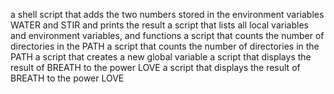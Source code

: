 a shell script that adds the two numbers stored in the environment variables WATER and STIR and prints the result
a script that lists all local variables and environment variables, and functions
a script that counts the number of directories in the PATH
a script that counts the number of directories in the PATH
a script that creates a new global variable
a script that displays the result of BREATH to the power LOVE
a script that displays the result of BREATH to the power LOVE
